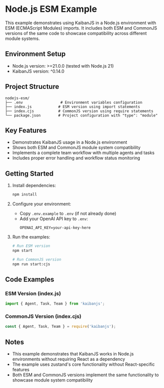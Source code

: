 # Node.js ESM Example

This example demonstrates using KaibanJS in a Node.js environment with ESM (ECMAScript Modules) imports. It includes both ESM and CommonJS versions of the same code to showcase compatibility across different module systems.

## Environment Setup

- Node.js version: >=21.0.0 (tested with Node.js 21)
- KaibanJS version: ^0.14.0

## Project Structure

```
nodejs-esm/
├── .env                 # Environment variables configuration
├── index.js            # ESM version using import statements
├── index.cjs           # CommonJS version using require statements
└── package.json        # Project configuration with "type": "module"
```

## Key Features

- Demonstrates KaibanJS usage in a Node.js environment
- Shows both ESM and CommonJS module system compatibility
- Implements a complete team workflow with multiple agents and tasks
- Includes proper error handling and workflow status monitoring

## Getting Started

1. Install dependencies:
   ```bash
   npm install
   ```

2. Configure your environment:
   - Copy `.env.example` to `.env` (if not already done)
   - Add your OpenAI API key to `.env`:
     ```
     OPENAI_API_KEY=your-api-key-here
     ```

3. Run the examples:
   ```bash
   # Run ESM version
   npm start

   # Run CommonJS version
   npm run start:cjs
   ```

## Code Examples

### ESM Version (index.js)
```javascript
import { Agent, Task, Team } from 'kaibanjs';
```

### CommonJS Version (index.cjs)
```javascript
const { Agent, Task, Team } = require('kaibanjs');
```

## Notes

- This example demonstrates that KaibanJS works in Node.js environments without requiring React as a dependency
- The example uses zustand's core functionality without React-specific features
- Both ESM and CommonJS versions implement the same functionality to showcase module system compatibility 